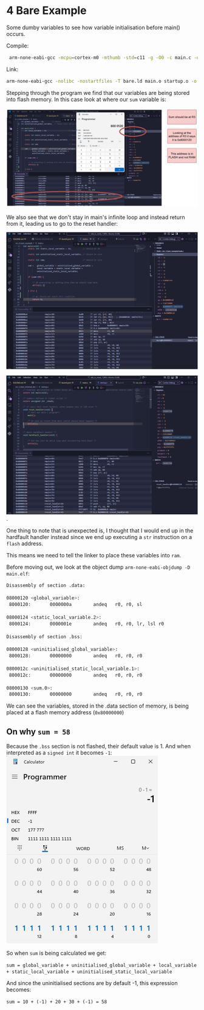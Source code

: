 # 4 Bare Example
Some dumby variables to see how variable initialisation before main() occurs.

Compile:
```sh
 arm-none-eabi-gcc -mcpu=cortex-m0 -mthumb -std=c11 -g -O0 -c main.c -o main.o
 ```

 Link:
 ```sh
arm-none-eabi-gcc -nolibc -nostartfiles -T bare.ld main.o startup.o -o main.elf
 ```

 Stepping through the program we find that our variables are being stored into flash memory. In this case look at where our `sum` variable is:

 ![no var assign](../images/var_noassign.png)

We also see that we don't stay in main's infinite loop and instead return from it, leading us to go to the reset handler:

![reset 1](../images/reset1.png)

![reset 2](../images/reset2.png).

One thing to note that is unexpected is, I thought that I would end up in the hardfault handler instead since we end up executing a `str` instruction on a `flash` address.

This means we need to tell the linker to place these variables into `ram`.  

Before moving out, we look at the object dump `arm-none-eabi-objdump -D main.elf`:
```sh
Disassembly of section .data:

08000120 <global_variable>:
 8000120:       0000000a        andeq   r0, r0, sl

08000124 <static_local_variable.2>:
 8000124:       0000001e        andeq   r0, r0, lr, lsl r0

Disassembly of section .bss:

08000128 <uninitialised_global_variable>:
 8000128:       00000000        andeq   r0, r0, r0

0800012c <uninitialised_static_local_variable.1>:
 800012c:       00000000        andeq   r0, r0, r0

08000130 <sum.0>:
 8000130:       00000000        andeq   r0, r0, r0
 ```
We can see the variables, stored in the .data section of memory, is being placed at a flash memory address (`0x80000000`)

## On why `sum = 58`

Because the `.bss` section is not flashed, their default value is 1. And when interpreted as a `signed int` it becomes `-1`:
![signed 1](../images/signed_1.png)

So when `sum` is being calculated we get:

`sum = global_variable + uninitialised_global_variable + local_variable + static_local_variable + uninitialised_static_local_variable`

And since the uninitialised sections are by default -1, this expression becomes:
    
`sum = 10 + (-1) + 20 + 30 + (-1) = 58`
